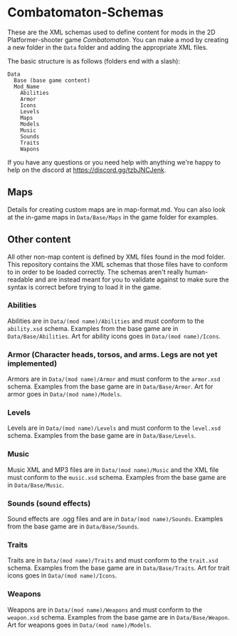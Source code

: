 # Combatomaton-Schemas
These are the XML schemas used to define content for mods in the 2D Platformer-shooter game _Combatomaton_. You can make a mod by creating a new folder in the `Data` folder and adding the appropriate XML files.

The basic structure is as follows (folders end with a slash):
```
Data
  Base (base game content)
  Mod_Name
    Abilities
    Armor
    Icons
    Levels
    Maps
    Models
    Music
    Sounds
    Traits
    Wapons
```
If you have any questions or you need help with anything we're happy to help on the discord at https://discord.gg/tzbJNCJenk.


## Maps
Details for creating custom maps are in map-format.md. You can also look at the in-game maps in `Data/Base/Maps` in the game folder for examples.

## Other content
All other non-map content is defined by XML files found in the mod folder. This repository contains the XML schemas that those files have to conform to in order to be loaded correctly. The schemas aren't really human-readable and are instead meant for you to validate against to make sure the syntax is correct before trying to load it in the game.

### Abilities
Abilities are in `Data/(mod name)/Abilities` and must conform to the `ability.xsd` schema. Examples from the base game are in `Data/Base/Abilities`.
Art for ability icons goes in `Data/(mod name)/Icons`.

### Armor (Character heads, torsos, and arms. Legs are not yet implemented)
Armors are in `Data/(mod name)/Armor` and must conform to the `armor.xsd` schema. Examples from the base game are in `Data/Base/Armor`.
Art for armor goes in `Data/(mod name)/Models`.

### Levels
Levels are in `Data/(mod name)/Levels` and must conform to the `level.xsd` schema. Examples from the base game are in `Data/Base/Levels`.

### Music
Music XML and MP3 files are in `Data/(mod name)/Music` and the XML file must conform to the `music.xsd` schema. Examples from the base game are in `Data/Base/Music`.

### Sounds (sound effects)
Sound effects are .ogg files and are in `Data/(mod name)/Sounds`. Examples from the base game are in `Data/Base/Sounds`.

### Traits
Traits are in `Data/(mod name)/Traits` and must conform to the `trait.xsd` schema. Examples from the base game are in `Data/Base/Traits`.
Art for trait icons goes in `Data/(mod name)/Icons`.

### Weapons
Weapons are in `Data/(mod name)/Weapons` and must conform to the `weapon.xsd` schema. Examples from the base game are in `Data/Base/Weapon`.
Art for weapons goes in `Data/(mod name)/Models`.
